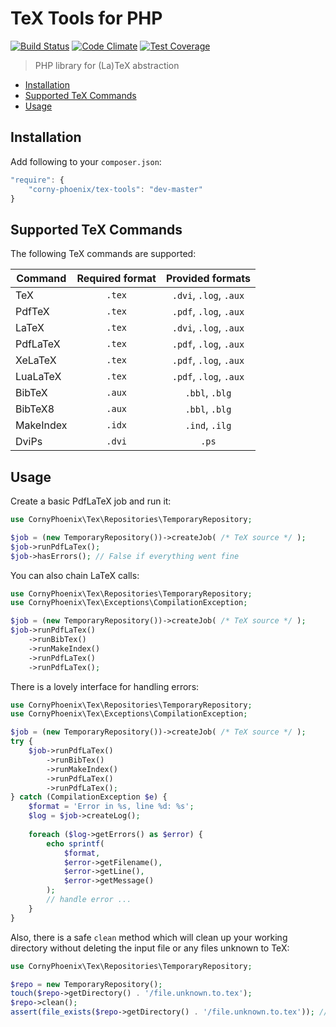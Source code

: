 # TeX Tools for PHP 

[![Build Status](https://travis-ci.org/CornyPhoenix/tex-tools.svg?branch=master)](https://travis-ci.org/CornyPhoenix/tex-tools) [![Code Climate](https://codeclimate.com/github/CornyPhoenix/tex-tools/badges/gpa.svg)](https://codeclimate.com/github/CornyPhoenix/tex-tools) [![Test Coverage](https://codeclimate.com/github/CornyPhoenix/tex-tools/badges/coverage.svg)](https://codeclimate.com/github/CornyPhoenix/tex-tools)

> PHP library for (La)TeX abstraction

* [Installation](#installation)
* [Supported TeX Commands](#supported-tex-commands)
* [Usage](#usage)

## Installation

Add following to your `composer.json`:

```js
"require": {
    "corny-phoenix/tex-tools": "dev-master"
}
```

## Supported TeX Commands

The following TeX commands are supported:

| Command | Required format | Provided formats |
| ------- |:---------------:|:----------------:|
| TeX | `.tex` | `.dvi`, `.log`, `.aux` |
| PdfTeX | `.tex` | `.pdf`, `.log`, `.aux` |
| LaTeX | `.tex` | `.dvi`, `.log`, `.aux` |
| PdfLaTeX | `.tex` | `.pdf`, `.log`, `.aux` |
| XeLaTeX | `.tex` | `.pdf`, `.log`, `.aux` |
| LuaLaTeX | `.tex` | `.pdf`, `.log`, `.aux` |
| BibTeX | `.aux` | `.bbl`, `.blg` |
| BibTeX8 | `.aux` | `.bbl`, `.blg` |
| MakeIndex | `.idx` | `.ind`, `.ilg` |
| DviPs | `.dvi` | `.ps` |

## Usage

Create a basic PdfLaTeX job and run it:

```php
use CornyPhoenix\Tex\Repositories\TemporaryRepository;

$job = (new TemporaryRepository())->createJob( /* TeX source */ );
$job->runPdfLaTex();
$job->hasErrors(); // False if everything went fine
```

You can also chain LaTeX calls:

```php
use CornyPhoenix\Tex\Repositories\TemporaryRepository;
use CornyPhoenix\Tex\Exceptions\CompilationException;

$job = (new TemporaryRepository())->createJob( /* TeX source */ );
$job->runPdfLaTex()
    ->runBibTex()
    ->runMakeIndex()
    ->runPdfLaTex()
    ->runPdfLaTex();
```

There is a lovely interface for handling errors:

```php
use CornyPhoenix\Tex\Repositories\TemporaryRepository;
use CornyPhoenix\Tex\Exceptions\CompilationException;

$job = (new TemporaryRepository())->createJob( /* TeX source */ );
try {
    $job->runPdfLaTex()
        ->runBibTex()
        ->runMakeIndex()
        ->runPdfLaTex()
        ->runPdfLaTex();
} catch (CompilationException $e) {
    $format = 'Error in %s, line %d: %s';
    $log = $job->createLog();
    
    foreach ($log->getErrors() as $error) {
        echo sprintf(
            $format, 
            $error->getFilename(),
            $error->getLine(),
            $error->getMessage()
        );
        // handle error ...
    }
}
```

Also, there is a safe `clean` method which will clean up your working directory without deleting the input file or any files unknown to TeX: 

```php
use CornyPhoenix\Tex\Repositories\TemporaryRepository;

$repo = new TemporaryRepository();
touch($repo->getDirectory() . '/file.unknown.to.tex');
$repo->clean();
assert(file_exists($repo->getDirectory() . '/file.unknown.to.tex')); // True
```

